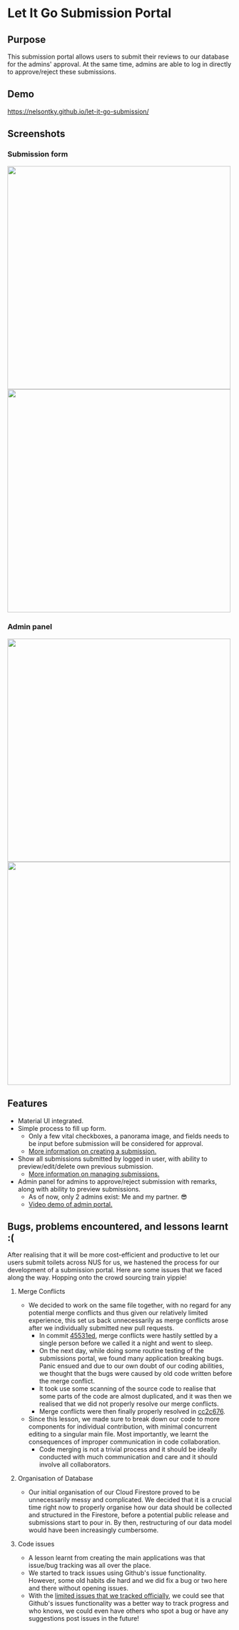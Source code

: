 # Let It Go Submission Portal




## Purpose
This submission portal allows users to submit their reviews to our database for the admins' approval. At the same time, admins are able to log in directly to approve/reject these submissions.


## Demo
https://nelsontky.github.io/let-it-go-submission/

## Screenshots
### Submission form

<img src = "https://imgur.com/Qw6KVIo.png" width = "500"/>
<img src = "https://imgur.com/LUhlmCd.png" width = "500"/>

### Admin panel

<img src = "https://imgur.com/RkJeUxQ.png" width = "500"/>
<img src = "https://imgur.com/BEKTDUS.png" width = "500"/>

## Features

* Material UI integrated.
* Simple process to fill up form.
    * Only a few vital checkboxes, a panorama image, and fields needs to be input before submission will be considered for approval.
    * [More information on creating a submission.](https://github.com/nelsontky/let-it-go-submission/blob/master/HELPME.md#creating-a-submission)
* Show all submissions submitted by logged in user, with ability to preview/edit/delete own previous submission.
    * [More information on managing submissions.](https://github.com/nelsontky/let-it-go-submission/blob/master/HELPME.md#manage-your-submissions)
* Admin panel for admins to approve/reject submission with remarks, along with ability to preview submissions.
    * As of now, only 2 admins exist: Me and my partner. :sunglasses:
    * [Video demo of admin portal.](https://youtu.be/YADOVkDN8HE?t=70)


## Bugs, problems encountered, and lessons learnt :(
After realising that it will be more cost-efficient and productive to let our users submit toilets across NUS for us, we hastened the process for our development of a submission portal. Here are some issues that we faced along the way. Hopping onto the crowd sourcing train yippie!

1. Merge Conflicts
    * We decided to work on the same file together, with no regard for any potential merge conflicts and thus given our relatively limited experience, this set us back unnecessarily as merge conflicts arose after we individually submitted new pull requests.
        * In commit [45531ed](https://github.com/nelsontky/let-it-go-submission/commit/45531ed365ce14bbadb3db346c05a180af9a79bb), merge conflicts were hastily settled by a single person before we called it a night and went to sleep.
        * On the next day, while doing some routine testing of the submissions portal, we found many application breaking bugs. Panic ensued and due to our own doubt of our coding abilities, we thought that the bugs were caused by old code written before the merge conflict.
        * It took use some scanning of the source code to realise that some parts of the code are almost duplicated, and it was then we realised that we did not properly resolve our merge conflicts.
        * Merge conflicts were then finally properly resolved in [cc2c676](https://github.com/nelsontky/let-it-go-submission/commit/cc2c67605ec48bbe295af00e5a68928e3bcd59ae).
    * Since this lesson, we made sure to break down our code to more components for individual contribution, with minimal concurrent editing to a singular main file. Most importantly, we learnt the consequences of improper communication in code collaboration.
        * Code merging is not a trivial process and it should be ideally conducted with much communication and care and it should involve all collaborators.

2. Organisation of Database
    * Our initial organisation of our Cloud Firestore proved to be unnecessarily messy and complicated. We decided that it is a crucial time right now to properly organise how our data should be collected and structured in the Firestore, before a potential public release and submissions start to pour in. By then, restructuring of our data model would have been increasingly cumbersome.

3. Code issues
    * A lesson learnt from creating the main applications was that issue/bug tracking was all over the place.
    * We started to track issues using Github's issue functionality. However, some old habits die hard and we did fix a bug or two here and there without opening issues.
    * With the [limited issues that we tracked officially](https://github.com/nelsontky/let-it-go-submission/issues?q=is%3Aissue+is%3Aclosed), we could see that Github's issues functionality was a better way to track progress and who knows, we could even have others who spot a bug or have any suggestions post issues in the future!
